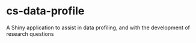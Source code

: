 # cs-data-profile
A Shiny application to assist in data profiling, and with the development of research questions
